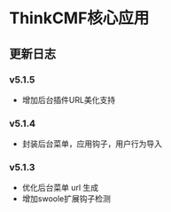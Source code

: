 # ThinkCMF核心应用

## 更新日志
### v5.1.5
* 增加后台插件URL美化支持

### v5.1.4
* 封装后台菜单，应用钩子，用户行为导入

### v5.1.3
* 优化后台菜单 url 生成
* 增加swoole扩展钩子检测
